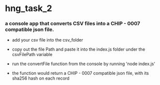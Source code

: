 # hng_task_2

### a console app that converts CSV files into a CHIP - 0007 compatible json file.

- add your csv file into the csv_folder

- copy out the file Path and paste it into the index.js folder under the csvFilePath variable

- run the convertFile function from the console by running 'node index.js'

- the function would return a CHIP - 0007 compatible json file, with its sha256 hash on each record
